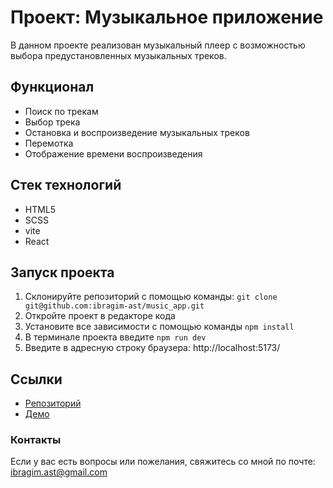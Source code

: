 # Проект: Музыкальное приложение

В данном проекте реализован музыкальный плеер с возможностью выбора предустановленных музыкальных треков.

## Функционал

- Поиск по трекам
- Выбор трека
- Остановка и воспроизведение музыкальных треков
- Перемотка
- Отображение времени воспроизведения

## Стек технологий

- HTML5
- SCSS
- vite
- React

## Запуск проекта

1. Склонируйте репозиторий с помощью команды: `git clone git@github.com:ibragim-ast/music_app.git`
2. Откройте проект в редакторе кода
3. Установите все зависимости с помощью команды `npm install`
4. В терминале проекта введите `npm run dev`
5. Введите в адресную строку браузера: http://localhost:5173/

## Ссылки

- [Репозиторий](https://github.com/ibragim-ast/music_app)
- [Демо](https://main--gleaming-travesseiro-07d14e.netlify.app/)

### Контакты

Если у вас есть вопросы или пожелания, свяжитесь со мной по почте: <ibragim.ast@gmail.com>
